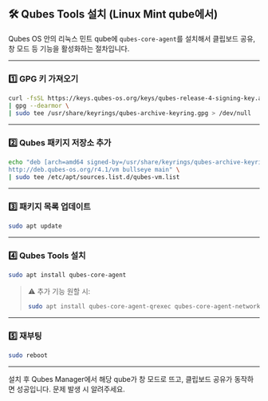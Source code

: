 ## 🛠 Qubes Tools 설치 (Linux Mint qube에서)

Qubes OS 안의 리눅스 민트 qube에 `qubes-core-agent`를 설치해서 클립보드 공유, 창 모드 등 기능을 활성화하는 절차입니다.

---

### 1️⃣ GPG 키 가져오기

```bash
curl -fsSL https://keys.qubes-os.org/keys/qubes-release-4-signing-key.asc \
| gpg --dearmor \
| sudo tee /usr/share/keyrings/qubes-archive-keyring.gpg > /dev/null
```

---

### 2️⃣ Qubes 패키지 저장소 추가

```bash
echo "deb [arch=amd64 signed-by=/usr/share/keyrings/qubes-archive-keyring.gpg] \
http://deb.qubes-os.org/r4.1/vm bullseye main" \
| sudo tee /etc/apt/sources.list.d/qubes-vm.list
```

---

### 3️⃣ 패키지 목록 업데이트

```bash
sudo apt update
```

---

### 4️⃣ Qubes Tools 설치

```bash
sudo apt install qubes-core-agent
```

> ⚠️ 추가 기능 원할 시:
> ```bash
> sudo apt install qubes-core-agent-qrexec qubes-core-agent-networking qubes-gui-agent
> ```

---

### 5️⃣ 재부팅

```bash
sudo reboot
```

---

설치 후 Qubes Manager에서 해당 qube가 창 모드로 뜨고, 클립보드 공유가 동작하면 성공입니다.
문제 발생 시 알려주세요.
